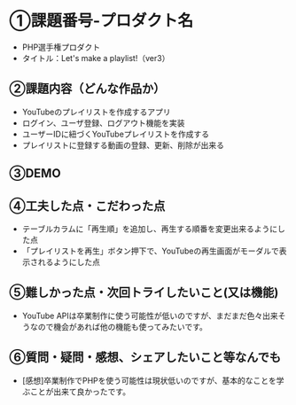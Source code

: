 # ①課題番号-プロダクト名
- PHP選手権プロダクト
- タイトル：Let's make a playlist!（ver3）

## ②課題内容（どんな作品か）
- YouTubeのプレイリストを作成するアプリ
- ログイン、ユーザ登録、ログアウト機能を実装
- ユーザーIDに紐づくYouTubeプレイリストを作成する
- プレイリストに登録する動画の登録、更新、削除が出来る

## ③DEMO


## ④工夫した点・こだわった点
- テーブルカラムに「再生順」を追加し、再生する順番を変更出来るようにした点
- 「プレイリストを再生」ボタン押下で、YouTubeの再生画面がモーダルで表示されるようにした点

## ⑤難しかった点・次回トライしたいこと(又は機能)
- YouTube APIは卒業制作に使う可能性が低いのですが、まだまだ色々出来そうなので機会があれば他の機能も使ってみたいです。

## ⑥質問・疑問・感想、シェアしたいこと等なんでも
- [感想]卒業制作でPHPを使う可能性は現状低いのですが、基本的なことを学ぶことが出来て良かったです。
